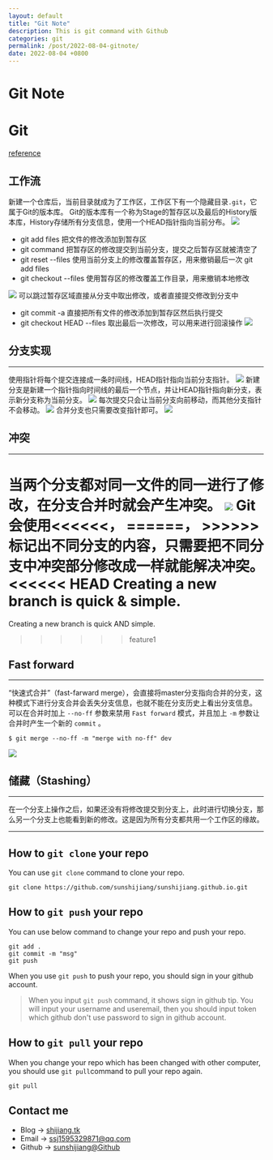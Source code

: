 ```yaml
---
layout: default
title: "Git Note"
description: This is git command with Github
categories: git
permalink: /post/2022-08-04-gitnote/
date: 2022-08-04 +0800
---
```

# Git Note

# Git 
[reference](https://github.com/CyC2018/CS-Notes/blob/master/notes/Git.md)  


## 工作流  
新建一个仓库后，当前目录就成为了工作区，工作区下有一个隐藏目录`.git`，它属于Git的版本库。
Git的版本库有一个称为Stage的暂存区以及最后的History版本库，History存储所有分支信息，使用一个HEAD指针指向当前分布。
![](https://raw.githubusercontent.com/sunshijiang/images/master/img/20220809165556.png)
- git add files 把文件的修改添加到暂存区
- git command 把暂存区的修改提交到当前分支，提交之后暂存区就被清空了
- git reset --files 使用当前分支上的修改覆盖暂存区，用来撤销最后一次 git add files
- git checkout --files 使用暂存区的修改覆盖工作目录，用来撤销本地修改

![](https://raw.githubusercontent.com/sunshijiang/images/master/img/20220809164831.png)
可以跳过暂存区域直接从分支中取出修改，或者直接提交修改到分支中
- git commit -a 直接把所有文件的修改添加到暂存区然后执行提交
- git checkout HEAD --files 取出最后一次修改，可以用来进行回滚操作
![](https://raw.githubusercontent.com/sunshijiang/images/master/img/20220809165426.png)

## 分支实现
---
使用指针将每个提交连接成一条时间线，HEAD指针指向当前分支指针。
![](https://raw.githubusercontent.com/sunshijiang/images/master/img/20220809165813.png)
新建分支是新建一个指针指向时间线的最后一个节点，并让HEAD指针指向新分支，表示新分支称为当前分支。
![](https://raw.githubusercontent.com/sunshijiang/images/master/img/20220809165934.png)
每次提交只会让当前分支向前移动，而其他分支指针不会移动。
![](https://raw.githubusercontent.com/sunshijiang/images/master/img/20220809170051.png)
合并分支也只需要改变指针即可。
![](https://raw.githubusercontent.com/sunshijiang/images/master/img/20220809170117.png)

## 冲突
---
当两个分支都对同一文件的同一进行了修改，在分支合并时就会产生冲突。
![](https://raw.githubusercontent.com/sunshijiang/images/master/img/20220809170219.png)
Git 会使用<<<<<<， ======， >>>>>>标记出不同分支的内容，只需要把不同分支中冲突部分修改成一样就能解决冲突。
<<<<<< HEAD
Creating a new branch is quick & simple.
======
Creating a new branch is quick AND simple.
>>>>>> feature1

## Fast forward
---
“快速式合并”（fast-farward merge），会直接将master分支指向合并的分支，这种模式下进行分支合并会丢失分支信息，也就不能在分支历史上看出分支信息。
可以在合并时加上 `--no-ff` 参数来禁用 `Fast forward` 模式，并且加上 `-m` 参数让合并时产生一个新的 `commit` 。

```
$ git merge --no-ff -m "merge with no-ff" dev
```
![](https://raw.githubusercontent.com/sunshijiang/images/master/img/20220809170823.png)

## 储藏（Stashing）
---
在一个分支上操作之后，如果还没有将修改提交到分支上，此时进行切换分支，那么另一个分支上也能看到新的修改。这是因为所有分支都共用一个工作区的缘故。



---

## How to `git clone` your repo
You can use `git clone` command to clone your repo.
```
git clone https://github.com/sunshijiang/sunshijiang.github.io.git
```

## How to `git push` your repo
You can use below command to change your repo and push your repo.
```
git add .
git commit -m "msg"
git push
```

When you use `git push` to push your repo, you should sign in your github account.
> When you input `git push` command, it shows sign in github tip. You will input your username and useremail, then you should input token which github don't use password to sign in github account.

## How to `git pull` your repo
When you change your repo which has been changed with other computer, you should use `git pull`command to pull your repo again.
```
git pull
```


## Contact me
  - Blog -> [shijiang.tk](https://shijiang.tk)
  - Email -> <ssj1595329871@qq.com>
  - Github -> [sunshijiang@Github](https://github.com/sunshijiang)
